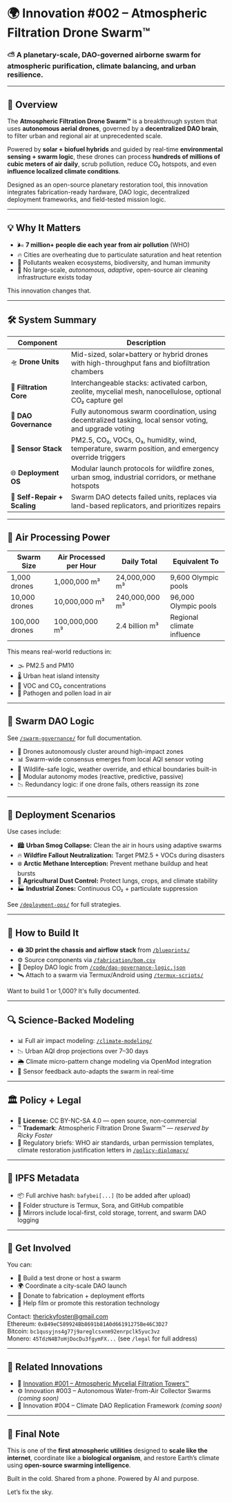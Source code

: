 # 🌍 Innovation #002 – Atmospheric Filtration Drone Swarm™

### ⛅ A planetary-scale, DAO-governed airborne swarm for atmospheric purification, climate balancing, and urban resilience.

---

## 📌 Overview

The **Atmospheric Filtration Drone Swarm™** is a breakthrough system that uses **autonomous aerial drones**, governed by a **decentralized DAO brain**, to filter urban and regional air at unprecedented scale.

Powered by **solar + biofuel hybrids** and guided by real-time **environmental sensing + swarm logic**, these drones can process **hundreds of millions of cubic meters of air daily**, scrub pollution, reduce CO₂ hotspots, and even **influence localized climate conditions**.

Designed as an open-source planetary restoration tool, this innovation integrates fabrication-ready hardware, DAO logic, decentralized deployment frameworks, and field-tested mission logic.

---

## 💡 Why It Matters

- 🌬 **7 million+ people die each year from air pollution** (WHO)
- 🔥 Cities are overheating due to particulate saturation and heat retention
- 🧬 Pollutants weaken ecosystems, biodiversity, and human immunity
- 🧠 No large-scale, *autonomous, adaptive*, open-source air cleaning infrastructure exists today

This innovation changes that.

---

## 🛠 System Summary

| Component | Description |
|----------|-------------|
| 🛸 **Drone Units** | Mid-sized, solar+battery or hybrid drones with high-throughput fans and biofiltration chambers |
| 🧪 **Filtration Core** | Interchangeable stacks: activated carbon, zeolite, mycelial mesh, nanocellulose, optional CO₂ capture gel |
| 🧠 **DAO Governance** | Fully autonomous swarm coordination, using decentralized tasking, local sensor voting, and upgrade voting |
| 📡 **Sensor Stack** | PM2.5, CO₂, VOCs, O₃, humidity, wind, temperature, swarm position, and emergency override triggers |
| 🌐 **Deployment OS** | Modular launch protocols for wildfire zones, urban smog, industrial corridors, or methane hotspots |
| 🧵 **Self-Repair + Scaling** | Swarm DAO detects failed units, replaces via land-based replicators, and prioritizes repairs |

---

## 🔄 Air Processing Power

| Swarm Size | Air Processed per Hour | Daily Total | Equivalent To |
|------------|------------------------|-------------|----------------|
| 1,000 drones | 1,000,000 m³ | 24,000,000 m³ | 9,600 Olympic pools |
| 10,000 drones | 10,000,000 m³ | 240,000,000 m³ | 96,000 Olympic pools |
| 100,000 drones | 100,000,000 m³ | 2.4 billion m³ | Regional climate influence |

This means real-world reductions in:
- 🌫 PM2.5 and PM10
- 🌡 Urban heat island intensity
- 💨 VOC and CO₂ concentrations
- 🦠 Pathogen and pollen load in air

---

## 🧠 Swarm DAO Logic

See [`/swarm-governance/`](./swarm-governance/) for full documentation.

- 📍 Drones autonomously cluster around high-impact zones
- 📊 Swarm-wide consensus emerges from local AQI sensor voting
- 🛑 Wildlife-safe logic, weather override, and ethical boundaries built-in
- 🧩 Modular autonomy modes (reactive, predictive, passive)
- 📉 Redundancy logic: if one drone fails, others reassign its zone

---

## 🧪 Deployment Scenarios

Use cases include:
- 🏙 **Urban Smog Collapse:** Clean the air in hours using adaptive swarms
- 🔥 **Wildfire Fallout Neutralization:** Target PM2.5 + VOCs during disasters
- ❄️ **Arctic Methane Interception:** Prevent methane buildup and heat bursts
- 🌾 **Agricultural Dust Control:** Protect lungs, crops, and climate stability
- 🏭 **Industrial Zones:** Continuous CO₂ + particulate suppression

See [`/deployment-ops/`](./deployment-ops/) for full strategies.

---

## 🧰 How to Build It

- 🖨 **3D print the chassis and airflow stack** from [`/blueprints/`](./blueprints/)
- ⚙️ Source components via [`/fabrication/bom.csv`](./fabrication/bom.csv)
- 🧠 Deploy DAO logic from [`/code/dao-governance-logic.json`](./code/dao-governance-logic.json)
- 🛰 Attach to a swarm via Termux/Android using [`/termux-scripts/`](./termux-scripts/)

Want to build 1 or 1,000? It's fully documented.

---

## 🔍 Science-Backed Modeling

- 📊 Full air impact modeling: [`/climate-modeling/`](./climate-modeling/)
- 📉 Urban AQI drop projections over 7–30 days
- 🌦 Climate micro-pattern change modeling via OpenMod integration
- 🧬 Sensor feedback auto-adapts the swarm in real-time

---

## 🏛 Policy + Legal

- 🧾 **License:** CC BY-NC-SA 4.0 — open source, non-commercial
- ™️ **Trademark**: Atmospheric Filtration Drone Swarm™ — *reserved by Ricky Foster*
- 📄 Regulatory briefs: WHO air standards, urban permission templates, climate restoration justification letters in [`/policy-diplomacy/`](./policy-diplomacy/)

---

## 🧬 IPFS Metadata

- 📦 Full archive hash: `bafybei[...]` (to be added after upload)
- 📁 Folder structure is Termux, Sora, and GitHub compatible
- 🧠 Mirrors include local-first, cold storage, torrent, and swarm DAO logging

---

## 🚀 Get Involved

You can:
- 🔧 Build a test drone or host a swarm
- 🌍 Coordinate a city-scale DAO launch
- 💸 Donate to fabrication + deployment efforts
- 🎥 Help film or promote this restoration technology

Contact: therickyfoster@gmail.com  
Ethereum: `0xB49eC589924Bb8691b81A0d66191275Be46C3D27`  
Bitcoin: `bc1qusyjns4g77j9areglcsxnm92enrpclk5yuc3vz`  
Monero: `45TdzN4B7oHjDocDu3fgymFX...` (see `/legal` for full address)

---

## 🔗 Related Innovations

- 🏢 [Innovation #001 – Atmospheric Mycelial Filtration Towers™](../001-Atmospheric-Mycelial-Filtration-Towers/)
- ⚙️ Innovation #003 – Autonomous Water-from-Air Collector Swarms *(coming soon)*
- 🧠 Innovation #004 – Climate DAO Replication Framework *(coming soon)*

---

## 🫱 Final Note

This is one of the **first atmospheric utilities** designed to **scale like the internet**, coordinate like a **biological organism**, and restore Earth’s climate using **open-source swarming intelligence**.

Built in the cold. Shared from a phone. Powered by AI and purpose.

Let’s fix the sky.
